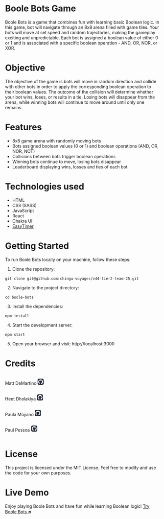 # Boole Bots Game

Boole Bots is a game that combines fun with learning basic Boolean logic. In this game, bot will navigate through an 8x8 arena filled with game tiles. Your bots will move at set speed and random trajectories, making the gameplay exciting and unpredictable. Each bot is assigned a boolean value of either 0 or 1 and is associated with a specific boolean operation - AND, OR, NOR, or XOR.

# Objective

The objective of the game is bots will move in random direction and collide with other bots in order to apply the corresponding boolean operation to their boolean values. The outcome of the collision will determine whether your bot wins, loses, or results in a tie. Losing bots will disappear from the arena, while winning bots will continue to move around until only one remains.

# Features

* 8x8 game arena with randomly moving bots
* Bots assigned boolean values (0 or 1) and boolean operations (AND, OR, NOR, NOT)
* Collisions between bots trigger boolean operations
* Winning bots continue to move, losing bots disappear
* Leaderboard displaying wins, losses and ties of each bot


# Technologies used

* HTML
* CSS (SASS)
* JavaScript
* React
* Chakra UI
* <a href="https://github.com/albert-gonzalez/easytimer-react-hook">EasyTimer</a>


# Getting Started

To run Boole Bots locally on your machine, follow these steps:

1. Clone the repository:
```shell 
git clone git@github.com:chingu-voyages/v44-tier2-team-25.git 
```
2. Navigate to the project directory: 
```shell 
cd boole-bots 
```
3. Install the dependencies: 
```shell 
npm install 
```
4. Start the development server: 
```shell 
npm start 
```
5. Open your browser and visit: http://localhost:3000

# Credits

<div style="display: flex; column-gap: 0.5em; align-items: center;">
<p>Matt DeMartino <a href="https://github.com/demartinom" target="_blank"><img src="https://raw.githubusercontent.com/tandpfun/skill-icons/59059d9d1a2c092696dc66e00931cc1181a4ce1f/icons/Github-Dark.svg" width="20px" height="20px"/></a></p> 
</div>

<div style="display: flex; column-gap: 0.5em; align-items: center">
<p>Heet Dholakiya <a href="https://github.com/heet-git" target="_blank"><img src="https://raw.githubusercontent.com/tandpfun/skill-icons/59059d9d1a2c092696dc66e00931cc1181a4ce1f/icons/Github-Dark.svg" width="20px" height="20px"/></a></p>
</div>

<div style="display: flex; column-gap: 0.5em; align-items: center">
<p>Paula Moyano <a href="https://github.com/pm-moyanor" target="_blank"><img src="https://raw.githubusercontent.com/tandpfun/skill-icons/59059d9d1a2c092696dc66e00931cc1181a4ce1f/icons/Github-Dark.svg" width="20px" height="20px"/></a></p>
</div>

<div style="display: flex; column-gap: 0.5em; align-items: center">
<p>Paul Pessoa <a href="https://github.com/paulpessoa" target="_blank"><img src="https://raw.githubusercontent.com/tandpfun/skill-icons/59059d9d1a2c092696dc66e00931cc1181a4ce1f/icons/Github-Dark.svg" width="20px" height="20px"/></a></p>
</div>

# License
This project is licensed under the MIT License. Feel free to modify and use the code for your own purposes.

# Live Demo
Enjoy playing Boole Bots and have fun while learning Boolean logic!
<a href="https://boolebots25.netlify.app">Try Boole Bots 🡵</a>

